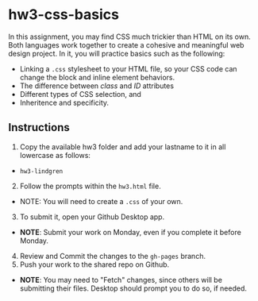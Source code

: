 # hw3-css-basics

In this assignment, you may find CSS much trickier than HTML on its own. Both languages work together to create a cohesive and meaningful web design project. In it, you will practice basics such as the following:

- Linking a `.css` stylesheet to your HTML file, so your CSS code can change the block and inline element behaviors.
- The difference between *class* and *ID* attributes
- Different types of CSS selection, and
- Inheritence and specificity.

## Instructions

1. Copy the available hw3 folder and add your lastname to it in all lowercase as follows:
  - `hw3-lindgren`
2. Follow the prompts within the `hw3.html` file.
  - NOTE: You will need to create a `.css` of your own.
3. To submit it, open your Github Desktop app.
  - **NOTE**: Submit your work on Monday, even if you complete it before Monday.
4. Review and Commit the changes to the `gh-pages` branch.
5. Push your work to the shared repo on Github.
  - **NOTE**: You may need to "Fetch" changes, since others will be submitting their files. Desktop should prompt you to do so, if needed.